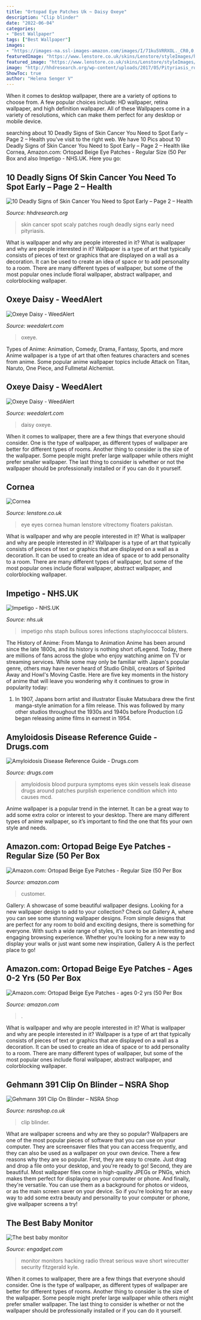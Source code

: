 ```yaml
---
title: "Ortopad Eye Patches Uk ~ Daisy Oxeye"
description: "Clip blinder"
date: "2022-06-04"
categories:
- "Best Wallpaper"
tags: ["Best Wallpaper"]
images:
- "https://images-na.ssl-images-amazon.com/images/I/71ku5VRRXOL._CR0,0,960,960_UX64.jpg"
featuredImage: "https://www.lenstore.co.uk/skins/Lenstore/styleImages/howyoureyeswork/slideImages/slide2.jpg"
featured_image: "https://www.lenstore.co.uk/skins/Lenstore/styleImages/howyoureyeswork/slideImages/slide2.jpg"
image: "http://hhdresearch.org/wp-content/uploads/2017/05/Pityriasis_rosea-4.jpg"
ShowToc: true
author: "Helena Senger V"
---
```



When it comes to desktop wallpaper, there are a variety of options to choose from. A few popular choices include: HD wallpaper, retina wallpaper, and high definition wallpaper. All of these Wallpapers come in a variety of resolutions, which can make them perfect for any desktop or mobile device. 

	

		
searching about 10 Deadly Signs of Skin Cancer You Need to Spot Early – Page 2 – Health you've visit to the right web. We have 10 Pics about 10 Deadly Signs of Skin Cancer You Need to Spot Early – Page 2 – Health like Cornea, Amazon.com: Ortopad Beige Eye Patches - Regular Size (50 Per Box and also Impetigo - NHS.UK. Here you go:
		
    
## 10 Deadly Signs Of Skin Cancer You Need To Spot Early – Page 2 – Health

<img loading=lazy src="http://hhdresearch.org/wp-content/uploads/2017/05/Pityriasis_rosea-4.jpg" onerror="this.onerror=null;this.src='https://tse2.mm.bing.net/th?id=OIP.mQSJLe2mGbRGh6XegHy6IwAAAA&amp;pid=15.1';" alt="10 Deadly Signs of Skin Cancer You Need to Spot Early – Page 2 – Health">

_Source: hhdresearch.org_

>skin cancer spot scaly patches rough deadly signs early need pityriasis. 

	

What is wallpaper and why are people interested in it?
What is wallpaper and why are people interested in it?
Wallpaper is a type of art that typically consists of pieces of text or graphics that are displayed on a wall as a decoration. It can be used to create an idea of space or to add personality to a room. There are many different types of wallpaper, but some of the most popular ones include floral wallpaper, abstract wallpaper, and colorblocking wallpaper.

    
## Oxeye Daisy - WeedAlert

<img loading=lazy src="https://www.weedalert.com/wp-content/uploads/2020/09/Ox-Eye-Daisy3.jpg" onerror="this.onerror=null;this.src='https://tse4.mm.bing.net/th?id=OIP.YboQqmHNPx_Seq-2HlEJnwHaFq&amp;pid=15.1';" alt="Oxeye Daisy - WeedAlert">

_Source: weedalert.com_

>oxeye. 

	

Types of Anime: Animation, Comedy, Drama, Fantasy, Sports, and more
Anime wallpaper is a type of art that often features characters and scenes from anime. Some popular anime wallpaper topics include Attack on Titan, Naruto, One Piece, and Fullmetal Alchemist.

    
## Oxeye Daisy - WeedAlert

<img loading=lazy src="https://www.weedalert.com/wp-content/uploads/2020/09/Ox-Eye-Daisy2.jpg" onerror="this.onerror=null;this.src='https://tse1.mm.bing.net/th?id=OIP.A6xl238OY2I6QJYefksfYAHaFq&amp;pid=15.1';" alt="Oxeye Daisy - WeedAlert">

_Source: weedalert.com_

>daisy oxeye. 

	

When it comes to wallpaper, there are a few things that everyone should consider. One is the type of wallpaper, as different types of wallpaper are better for different types of rooms. Another thing to consider is the size of the wallpaper. Some people might prefer large wallpaper while others might prefer smaller wallpaper. The last thing to consider is whether or not the wallpaper should be professionally installed or if you can do it yourself.

    
## Cornea

<img loading=lazy src="https://www.lenstore.co.uk/skins/Lenstore/styleImages/howyoureyeswork/slideImages/slide2.jpg" onerror="this.onerror=null;this.src='https://tse4.mm.bing.net/th?id=OIP.SGPtkZk-MgoFmu9MHAdYJAHaDv&amp;pid=15.1';" alt="Cornea">

_Source: lenstore.co.uk_

>eye eyes cornea human lenstore vitrectomy floaters pakistan. 

	

What is wallpaper and why are people interested in it?
What is wallpaper and why are people interested in it?
Wallpaper is a type of art that typically consists of pieces of text or graphics that are displayed on a wall as a decoration. It can be used to create an idea of space or to add personality to a room. There are many different types of wallpaper, but some of the most popular ones include floral wallpaper, abstract wallpaper, and colorblocking wallpaper.

    
## Impetigo - NHS.UK

<img loading=lazy src="https://assets.nhs.uk/prod/images/C0267549-Bullous_impetigo-SPL_copy.2e16d0ba.fill-320x213.jpg" onerror="this.onerror=null;this.src='https://tse3.mm.bing.net/th?id=OIP.nEeib79MrQfYXlZ6kGvtvQAAAA&amp;pid=15.1';" alt="Impetigo - NHS.UK">

_Source: nhs.uk_

>impetigo nhs staph bullous sores infections staphylococcal blisters. 

	

The History of Anime: From Manga to Animation
Anime has been around since the late 1800s, and its history is nothing short ofLegend. Today, there are millions of fans across the globe who enjoy watching anime on TV or streaming services. While some may only be familiar with Japan's popular genre, others may have never heard of Studio Ghibli, creators of Spirited Away and Howl's Moving Castle. Here are five key moments in the history of anime that will leave you wondering why it continues to grow in popularity today:
1) In 1907, Japans born artist and illustrator Eisuke Matsubara drew the first manga-style animation for a film release. This was followed by many other studios throughout the 1930s and 1940s before Production I.G began releasing anime films in earnest in 1954.

    
## Amyloidosis Disease Reference Guide - Drugs.com

<img loading=lazy src="http://www.drugs.com/mcd/images/image_popup/DS00431_IM02792_r7_purpurathu_jpg.png" onerror="this.onerror=null;this.src='https://tse2.mm.bing.net/th?id=OIP.ChI0PN_dg3nvIzBcMMS3QgAAAA&amp;pid=15.1';" alt="Amyloidosis Disease Reference Guide - Drugs.com">

_Source: drugs.com_

>amyloidosis blood purpura symptoms eyes skin vessels leak disease drugs around patches purplish experience condition which into causes mcd. 

	

Anime wallpaper is a popular trend in the internet. It can be a great way to add some extra color or interest to your desktop. There are many different types of anime wallpaper, so it’s important to find the one that fits your own style and needs.

    
## Amazon.com: Ortopad Beige Eye Patches - Regular Size (50 Per Box

<img loading=lazy src="https://images-na.ssl-images-amazon.com/images/I/71ku5VRRXOL._CR0,0,960,960_UX64.jpg" onerror="this.onerror=null;this.src='https://tse1.mm.bing.net/th?id=OIP.zBF3ANhUdi4XsB1eaFDIhQAAAA&amp;pid=15.1';" alt="Amazon.com: Ortopad Beige Eye Patches - Regular Size (50 Per Box">

_Source: amazon.com_

>customer. 

	

Gallery: A showcase of some beautiful wallpaper designs.
Looking for a new wallpaper design to add to your collection? Check out Gallery A, where you can see some stunning wallpaper designs. From simple designs that are perfect for any room to bold and exciting designs, there is something for everyone. With such a wide range of styles, it’s sure to be an interesting and engaging browsing experience. Whether you’re looking for a new way to display your walls or just want some new inspiration, Gallery A is the perfect place to go!





	
	
    
## Amazon.com: Ortopad Beige Eye Patches - Ages 0-2 Yrs (50 Per Box

<img loading=lazy src="https://images-na.ssl-images-amazon.com/images/I/41JWM7GBxZL._SX300_QL70_.jpg" onerror="this.onerror=null;this.src='https://tse4.mm.bing.net/th?id=OIP.m1zuVUVQaUTS5JKuMGZ8cwAAAA&amp;pid=15.1';" alt="Amazon.com: Ortopad Beige Eye Patches - ages 0-2 yrs (50 Per Box">

_Source: amazon.com_

>. 

	

What is wallpaper and why are people interested in it?
What is wallpaper and why are people interested in it?
Wallpaper is a type of art that typically consists of pieces of text or graphics that are displayed on a wall as a decoration. It can be used to create an idea of space or to add personality to a room. There are many different types of wallpaper, but some of the most popular ones include floral wallpaper, abstract wallpaper, and colorblocking wallpaper.

    
## Gehmann 391 Clip On Blinder – NSRA Shop

<img loading=lazy src="https://cdn.shopify.com/s/files/1/0676/8355/products/391-S_grande.jpg?v=1417601083" onerror="this.onerror=null;this.src='https://tse1.mm.bing.net/th?id=OIP.HbRAC-9hbDgfrsLO-RTXuAHaHa&amp;pid=15.1';" alt="Gehmann 391 Clip On Blinder – NSRA Shop">

_Source: nsrashop.co.uk_

>clip blinder. 

	

What are wallpaper screens and why are they so popular?
Wallpapers are one of the most popular pieces of software that you can use on your computer. They are screensaver files that you can access frequently, and they can also be used as a wallpaper on your own device. There a few reasons why they are so popular. First, they are easy to create. Just drag and drop a file onto your desktop, and you're ready to go! Second, they are beautiful. Most wallpaper files come in high-quality JPEGs or PNGs, which makes them perfect for displaying on your computer or phone. And finally, they're versatile. You can use them as a background for photos or videos, or as the main screen saver on your device. So if you're looking for an easy way to add some extra beauty and personality to your computer or phone, give wallpaper screens a try!

    
## The Best Baby Monitor

<img loading=lazy src="https://s.aolcdn.com/hss/storage/midas/1c232a710839e7d9d28966179fa88610/206175861/01-Baby-Monitor-2000.jpg" onerror="this.onerror=null;this.src='https://tse2.mm.bing.net/th?id=OIP.P0Ke5JW92rxz6pdF52Cz7gHaE7&amp;pid=15.1';" alt="The best baby monitor">

_Source: engadget.com_

>monitor monitors hacking radio threat serious wave short wirecutter security fitzgerald kyle. 

	

When it comes to wallpaper, there are a few things that everyone should consider. One is the type of wallpaper, as different types of wallpaper are better for different types of rooms. Another thing to consider is the size of the wallpaper. Some people might prefer large wallpaper while others might prefer smaller wallpaper. The last thing to consider is whether or not the wallpaper should be professionally installed or if you can do it yourself.

